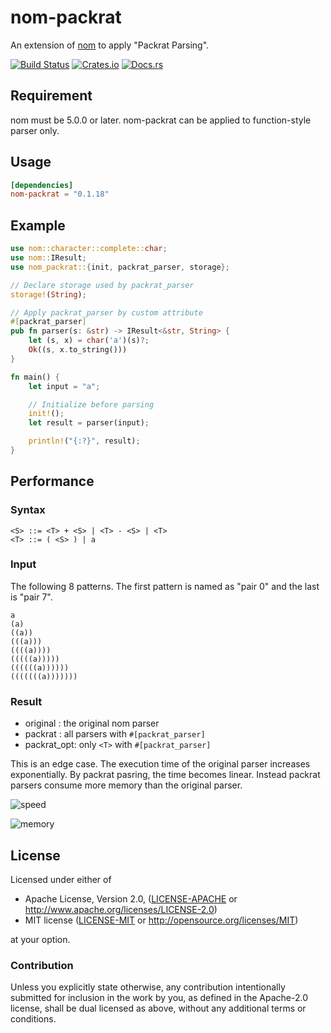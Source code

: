 # nom-packrat
An extension of [nom](https://github.com/Geal/nom) to apply "Packrat Parsing".

[![Build Status](https://dev.azure.com/dalance/nom-packrat/_apis/build/status/dalance.nom-packrat?branchName=master)](https://dev.azure.com/dalance/nom-packrat/_build/latest?definitionId=1&branchName=master)
[![Crates.io](https://img.shields.io/crates/v/nom-packrat.svg)](https://crates.io/crates/nom-packrat)
[![Docs.rs](https://docs.rs/nom-packrat/badge.svg)](https://docs.rs/nom-packrat)

## Requirement

nom must be 5.0.0 or later.
nom-packrat can be applied to function-style parser only.

## Usage

```Cargo.toml
[dependencies]
nom-packrat = "0.1.18"
```

## Example

```rust
use nom::character::complete::char;
use nom::IResult;
use nom_packrat::{init, packrat_parser, storage};

// Declare storage used by packrat_parser
storage!(String);

// Apply packrat_parser by custom attribute
#[packrat_parser]
pub fn parser(s: &str) -> IResult<&str, String> {
    let (s, x) = char('a')(s)?;
    Ok((s, x.to_string()))
}

fn main() {
    let input = "a";

    // Initialize before parsing
    init!();
    let result = parser(input);

    println!("{:?}", result);
}
```

## Performance

### Syntax

```
<S> ::= <T> + <S> | <T> - <S> | <T>
<T> ::= ( <S> ) | a
```

### Input

The following 8 patterns.
The first pattern is named as "pair 0" and the last is "pair 7".

```
a
(a)
((a))
(((a)))
((((a))))
(((((a)))))
((((((a))))))
(((((((a)))))))
```

### Result

 * original   : the original nom parser
 * packrat    : all parsers with `#[packrat_parser]`
 * packrat_opt: only `<T>` with `#[packrat_parser]`

This is an edge case. The execution time of the original parser increases exponentially.
By packrat pasring, the time becomes linear.
Instead packrat parsers consume more memory than the original parser.

![speed](https://user-images.githubusercontent.com/4331004/61628860-6634a280-acbe-11e9-9e7b-abbc75bef355.png)

![memory](https://user-images.githubusercontent.com/4331004/61628911-7ba9cc80-acbe-11e9-9306-d1cc24f4a126.png)


## License

Licensed under either of

 * Apache License, Version 2.0, ([LICENSE-APACHE](LICENSE-APACHE) or http://www.apache.org/licenses/LICENSE-2.0)
 * MIT license ([LICENSE-MIT](LICENSE-MIT) or http://opensource.org/licenses/MIT)

at your option.

### Contribution

Unless you explicitly state otherwise, any contribution intentionally
submitted for inclusion in the work by you, as defined in the Apache-2.0
license, shall be dual licensed as above, without any additional terms or
conditions.
